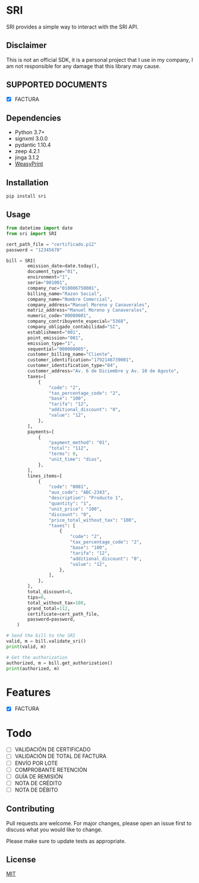 # SRI 

SRI provides a simple way to interact with the SRI API.

## Disclaimer

This is not an official SDK, it is a personal project that I use in my company, I am not responsible for any damage that this library may cause.

## SUPPORTED DOCUMENTS

- [x] FACTURA

## Dependencies

- Python 3.7+
- signxml 3.0.0
- pydantic 1.10.4
- zeep 4.2.1
- jinga 3.1.2
- [WeasyPrint](https://doc.courtbouillon.org/weasyprint/stable/first_steps.html#installation)

## Installation

```shell
pip install sri
```

## Usage

```python
from datetime import date
from sri import SRI

cert_path_file = "certificado.p12"
password = "12345678"

bill = SRI(
        emission_date=date.today(),
        document_type="01",
        environment="1",
        serie="001001",
        company_ruc="010006750001",
        billing_name="Razon Social",
        company_name="Nombre Comercial",
        company_address="Manuel Moreno y Canaverales",
        matriz_address="Manuel Moreno y Canaverales",
        numeric_code="00000001",
        company_contribuyente_especial="5368",
        company_obligado_contabilidad="SI",
        establishment="001",
        point_emission="001",
        emission_type="1",
        sequential="000000005",
        customer_billing_name="Cliente",
        customer_identification="1792146739001",
        customer_identification_type="04",
        customer_address="Av. 6 de Diciembre y Av. 10 de Agosto",
        taxes=[
            {
                "code": "2",
                "tax_percentage_code": "2",
                "base": "100",
                "tarifa": "12",
                "additional_discount": "0",
                "value": "12",
            },
        ],
        payments=[
            {
                "payment_method": "01",
                "total": "112",
                "terms": 0,
                "unit_time": "dias",
            },
        ],
        lines_items=[
            {
                "code": "0001",
                "aux_code": "ABC-2343",
                "description": "Producto 1",
                "quantity": "1",
                "unit_price": "100",
                "discount": "0",
                "price_total_without_tax": "100",
                "taxes": [
                    {
                        "code": "2",
                        "tax_percentage_code": "2",
                        "base": "100",
                        "tarifa": "12",
                        "additional_discount": "0",
                        "value": "12",
                    },
                ],
            },
        ],
        total_discount=0,
        tips=0,
        total_without_tax=100,
        grand_total=112,
        certificate=cert_path_file,
        password=password,
    )

# Send the bill to the SRI
valid, m = bill.validate_sri()
print(valid, m)

# Get the authorization
authorized, m = bill.get_authorization()
print(authorized, m)

```
# Features

- [x] FACTURA

# Todo

- [ ] VALIDACIÓN DE CERTIFICADO
- [ ] VALIDACIÓN DE TOTAL DE FACTURA
- [ ] ENVÍO POR LOTE
- [ ] COMPROBANTE RETENCIÓN
- [ ] GUÍA DE REMISIÓN
- [ ] NOTA DE CRÉDITO
- [ ] NOTA DE DÉBITO

## Contributing

Pull requests are welcome. For major changes, please open an issue first
to discuss what you would like to change.

Please make sure to update tests as appropriate.

## License

[MIT](https://choosealicense.com/licenses/mit/)